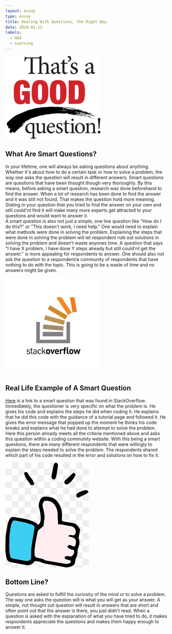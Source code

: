 ```yaml
---
layout: essay
type: essay
title: Dealing With Questions, the Right Way. 
date: 2019-01-23
labels:
  - Q&A 
  - Learning
---
```

<img class="ui small right floated image" src="../images/GoodQuestion.jpg">

## What Are Smart Questions? 
   In your lifetime, one will always be asking questions about anything. Whether it's about how to do a certain task or how to solve a problem, the way one asks the question will result in different answers. Smart questions are questions that have been thought though very thoroughly. By this means, before asking a smart question, research was done beforehand to find the answer. When a lot of research has been done to find the answer and it was still not found. That makes the question hold more meaning. Stating in your question that you tried to find the answer on your own and still could'nt find it will make many more experts get attracted to your questions and would want to answer it.<br />
   A smart question is also not just a simple, one line question like "How do I do this?" or "This doesn't work, I need help."  One would need to explain what methods were done in solving the problem. Explaining the steps that were done in solving the problem will let respondent rule out solutions in solving the problem and doesn't waste anyones time. A question that says "I have X problem, I have done Y steps already but still could'nt get the answer." is more appealing for respondents to answer. One should also not ask the question to a respondent/a community of respondents that have nothing to do with the topic. This is going to be a waste of time and no answers might be given. 

<img class="ui small left floated image" src="../images/stackoverflow.jpg">

## Real Life Example of A Smart Question
   [Here](https://stackoverflow.com/questions/44649988/spring-boot-actuator-health-is-not-working) is a link to a smart question that was found in StackOverflow. Immediately, the questioner is very specific on what the problem is. He gives his code and explains the steps he did when coding it. He explains that he did this code with the guidance of a tutorial page and followed it. He gives the error message that popped up the moment he thinks his code breaks and explains what he had done to attempt to solve the problem. Here this person already meets all the criteria mentioned above and asks this question within a coding community website. With this being a smart questions, there are many different respondents that were willingly to explain the steps needed to solve the problem. The respondents shared which part of his code resulted in the error and solutions on how to fix it. 
 
 <img class="ui small right floated image" src="../images/thumb.jpg">

## Bottom Line?
   Questions are asked to fulfill the curiosity of the mind or to solve a problem. The way one asks the question will is what you will get as your answer. A simple, not thought out question will result in answers that are short and often point out that the answer is there, you just didn't read. When a question is asked with the explanation of what you have tried to do, it makes respondents appreciate the questions and makes them happy enough to answer it. 
